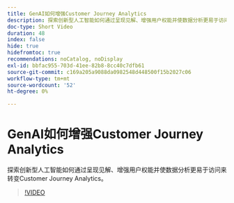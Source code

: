 ```yaml
---
title: GenAI如何增强Customer Journey Analytics
description: 探索创新型人工智能如何通过呈现见解、增强用户权能并使数据分析更易于访问来转变Customer Journey Analytics。
doc-type: Short Video
duration: 48
index: false
hide: true
hidefromtoc: true
recommendations: noCatalog, noDisplay
exl-id: bbfac955-703d-41ee-82b8-8cc40c7dfb61
source-git-commit: c169a205a9088da0982548d448500f15b2027c06
workflow-type: tm+mt
source-wordcount: '52'
ht-degree: 0%

---
```


# GenAI如何增强Customer Journey Analytics

探索创新型人工智能如何通过呈现见解、增强用户权能并使数据分析更易于访问来转变Customer Journey Analytics。

<!-- 62_S106_3442453_47_how-genai-enhances-customer-journey-analytics -->
>[!VIDEO](https://video.tv.adobe.com/v/3458377/?learn=on&enablevpops=true)

